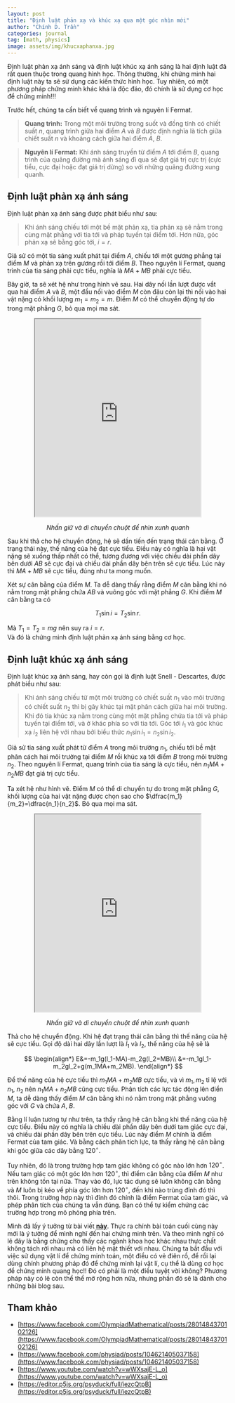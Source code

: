 ```yaml
---
layout: post
title: "Định luật phản xạ và khúc xạ qua một góc nhìn mới"
author: "Chính D. Trần"
categories: journal
tag: [math, physics]
image: assets/img/khucxaphanxa.jpg
---
```


Định luật phản xạ ánh sáng và định luật khúc xạ ánh sáng là hai định luật đã rất quen thuộc trong quang hình học. Thông thường, khi chứng minh hai định luật này ta sẽ sử dụng các kiến thức hình học. Tuy nhiên, có một phương pháp chứng minh khác khá là độc đáo, đó chính là sử dụng cơ học để chứng minh!!!

Trước hết, chúng ta cần biết về quang trình và nguyên lí Fermat.

> **Quang trình:** Trong một môi trường trong suốt và đồng tính có chiết suất $n$, quang trình giữa hai điểm $A$ và $B$ được định nghĩa là tích giữa chiết suất $n$ và khoảng cách giữa hai điểm $A$, $B$.

> **Nguyên lí Fermat:** Khi ánh sáng truyền từ điểm $A$ tới điểm $B$, quang trình của quãng đường mà ánh sáng đi qua sẽ đạt giá trị cực trị (cực tiểu, cực đại hoặc đạt giá trị dừng) so với những quãng đường xung quanh.

## Định luật phản xạ ánh sáng

Định luật phản xạ ánh sáng được phát biểu như sau:

> Khi ánh sáng chiếu tới một bề mặt phản xạ, tia phản xạ sẽ nằm trong cùng mặt phẳng với tia tới và pháp tuyến tại điểm tới. Hơn nữa, góc phản xạ sẽ bằng góc tới, $i=r$.

Giả sử có một tia sáng xuất phát tại điểm $A$, chiếu tới một gương phẳng tại điểm $M$ và phản xạ trên gương rồi tới điểm $B$. Theo nguyên lí Fermat, quang trình của tia sáng phải cực tiểu, nghĩa là $MA+MB$ phải cực tiểu.

Bây giờ, ta sẽ xét hệ như trong hình vẽ sau. Hai dây nối lần lượt được vắt qua hai điểm $A$ và $B$, một đầu nối vào điểm $M$ còn đâu còn lại thì nối vào hai vật nặng có khối lượng $m_1=m_2=m$. Điểm $M$ có thể chuyển động tự do trong mặt phẳng $G$, bỏ qua mọi ma sát.

<center>
<iframe src="https://openprocessing.org/sketch/1467019/embed/" width="75%" height="450"></iframe>
<p><em>Nhấn giữ và di chuyển chuột để nhìn xunh quanh</em></p>
</center>

Sau khi thả cho hệ chuyển động, hệ sẽ dần tiến đến trạng thái cân bằng. Ở trạng thái này, thế năng của hệ đạt cực tiểu. Điều này có nghĩa là hai vật nặng sẽ xuống thấp nhất có thể, tương đương với việc chiều dài phần dây bên dưới $AB$ sẽ cực đại và chiều dài phần dây bên trên sẽ cực tiểu. Lúc này thì $MA+MB$ sẽ cực tiểu, đúng như ta mong muốn.

<center>
<script type="text/tikz">
    

\tikzset{every picture/.style={line width=0.75pt}} %set default line width to 0.75pt        

\begin{tikzpicture}[x=0.75pt,y=0.75pt,yscale=-1,xscale=1]
%uncomment if require: \path (0,500); %set diagram left start at 0, and has height of 500

%Straight Lines [id:da9113020489637684] 
\draw    (225.4,270.41) -- (510.13,270.41) ;
%Shape: Ellipse [id:dp3392702706151973] 
\draw  [fill={rgb, 255:red, 0; green, 0; blue, 0 }  ,fill opacity=1 ] (363.41,270.02) .. controls (363.41,266.82) and (366.01,264.23) .. (369.21,264.23) .. controls (372.4,264.23) and (375,266.82) .. (375,270.02) .. controls (375,273.22) and (372.4,275.81) .. (369.21,275.81) .. controls (366.01,275.81) and (363.41,273.22) .. (363.41,270.02) -- cycle ;
%Shape: Ellipse [id:dp8286278282885116] 
\draw  [fill={rgb, 255:red, 0; green, 0; blue, 0 }  ,fill opacity=1 ] (222.1,163.46) .. controls (222.1,160.26) and (224.69,157.67) .. (227.89,157.67) .. controls (231.09,157.67) and (233.68,160.26) .. (233.68,163.46) .. controls (233.68,166.66) and (231.09,169.25) .. (227.89,169.25) .. controls (224.69,169.25) and (222.1,166.66) .. (222.1,163.46) -- cycle ;
%Shape: Ellipse [id:dp04922743192991841] 
\draw  [fill={rgb, 255:red, 0; green, 0; blue, 0 }  ,fill opacity=1 ] (458.4,129.48) .. controls (458.4,126.28) and (460.99,123.69) .. (464.19,123.69) .. controls (467.39,123.69) and (469.98,126.28) .. (469.98,129.48) .. controls (469.98,132.68) and (467.39,135.27) .. (464.19,135.27) .. controls (460.99,135.27) and (458.4,132.68) .. (458.4,129.48) -- cycle ;
%Straight Lines [id:da30985383230321517] 
\draw    (227.89,163.46) -- (369.21,270.02) ;
%Straight Lines [id:da961743527018762] 
\draw    (464.19,129.48) -- (369.21,270.02) ;
%Straight Lines [id:da7326945722218143] 
\draw  [dash pattern={on 4.5pt off 4.5pt}]  (369.21,169.38) -- (369.21,270.02) ;
%Straight Lines [id:da4481609532364128] 
\draw    (369.21,270.02) -- (283.65,205.4) ;
\draw [shift={(282.05,204.2)}, rotate = 37.06] [color={rgb, 255:red, 0; green, 0; blue, 0 }  ][line width=0.75]    (10.93,-4.9) .. controls (6.95,-2.3) and (3.31,-0.67) .. (0,0) .. controls (3.31,0.67) and (6.95,2.3) .. (10.93,4.9)   ;
%Straight Lines [id:da15300882968619978] 
\draw    (369.21,270.02) -- (420.73,193.6) ;
\draw [shift={(421.84,191.94)}, rotate = 123.99] [color={rgb, 255:red, 0; green, 0; blue, 0 }  ][line width=0.75]    (10.93,-4.9) .. controls (6.95,-2.3) and (3.31,-0.67) .. (0,0) .. controls (3.31,0.67) and (6.95,2.3) .. (10.93,4.9)   ;

% Text Node
\draw (353.5,283.6) node [anchor=north west][inner sep=0.75pt]  [font=\Large]  {$M$};
% Text Node
\draw (216.62,126.52) node [anchor=north west][inner sep=0.75pt]  [font=\Large]  {$A$};
% Text Node
\draw (456.14,92.46) node [anchor=north west][inner sep=0.75pt]  [font=\Large]  {$B$};
% Text Node
\draw (347.37,220.76) node [anchor=north west][inner sep=0.75pt]  [font=\Large]  {$i$};
% Text Node
\draw (377.22,215.49) node [anchor=north west][inner sep=0.75pt]  [font=\Large]  {$r$};
% Text Node
\draw (280.62,168.52) node [anchor=north west][inner sep=0.75pt]  [font=\Large]  {$\vec T_{1}$};
% Text Node
\draw (395.72,153.88) node [anchor=north west][inner sep=0.75pt]  [font=\Large]  {$\vec T_{2}$};


\end{tikzpicture}

</script>
</center>

Xét sự cân bằng của điểm $M$. Ta dễ dàng thấy rằng điểm $M$ cân bằng khi nó nằm trong mặt phẳng chứa $AB$ và vuông góc với mặt phẳng $G$. Khi điểm $M$ cân bằng ta có

$$
    T_1\sin i=T_2\sin r.
$$

Mà $T_1=T_2=mg$ nên suy ra $i=r$.  
Và đó là chứng minh định luật phản xạ ánh sáng bằng cơ học.

## Định luật khúc xạ ánh sáng

Định luật khúc xạ ánh sáng, hay còn gọi là định luật Snell - Descartes, được phát biểu như sau:

> Khi ánh sáng chiếu từ một môi trường có chiết suất $n_1$ vào môi trường có chiết suất $n_2$ thì bị gãy khúc tại mặt phân cách giữa hai môi trường. Khi đó tia khúc xạ nằm trong cùng một mặt phẳng chứa tia tới và pháp tuyến tại điểm tới, và ở khác phía so với tia tới. Góc tới $i_1$ và góc khúc xạ $i_2$ liên hệ với nhau bởi biểu thức $n_1\sin i_1=n_2 \sin i_2$.

Giả sử tia sáng xuất phát từ điểm $A$ trong môi trường $n_1$, chiếu tới bề mặt phân cách hai môi trường tại điểm $M$ rồi khúc xạ tới điểm $B$ trong môi trường $n_2$. Theo nguyên lí Fermat, quang trình của tia sáng là cực tiểu, nên $n_1MA+n_2MB$ đạt giá trị cực tiểu.

Ta xét hệ như hình vẽ. Điểm $M$ có thể di chuyển tự do trong mặt phẳng $G$, khối lượng của hai vật nặng được chọn sao cho $\dfrac{m_1}{m_2}=\dfrac{n_1}{n_2}$. Bỏ qua mọi ma sát.

<center>
<iframe src="https://openprocessing.org/sketch/1464776/embed/" width="75%" height="450"></iframe>
<p><em>Nhấn giữ và di chuyển chuột để nhìn xunh quanh</em></p>
</center>

Thả cho hệ chuyển động. Khi hệ đạt trạng thái cân bằng thì thế năng của hệ sẽ cực tiểu. Gọi độ dài hai dây lần lượt là $l_1$ và $l_2$, thế năng của hệ sẽ là

$$
\begin{align*}
    E&=-m_1g(l_1-MA)-m_2g(l_2=MB)\\
    &=-m_1gl_1-m_2gl_2+g(m_1MA+m_2MB).
\end{align*}
$$

Để thế năng của hệ cực tiểu thì $m_1MA+m_2MB$ cực tiểu, và vì $m_1, m_2$ tỉ lệ với $n_1$, $n_2$ nên $n_1MA+n_2MB$ cũng cực tiểu. Phân tích các lực tác động lên điển $M$, ta dễ dàng thấy điểm $M$ cân bằng khi nó nằm trong mặt phẳng vuông góc với $G$ và chứa $A$, $B$. 

<center>
    <script type="text/tikz">
        

\tikzset{every picture/.style={line width=0.75pt}} %set default line width to 0.75pt        

\begin{tikzpicture}[x=0.75pt,y=0.75pt,yscale=-1,xscale=1]
%uncomment if require: \path (0,300); %set diagram left start at 0, and has height of 300

%Straight Lines [id:da01705092840319078] 
\draw    (150,130.89) -- (410.69,130.89) ;
%Shape: Ellipse [id:dp8782867643417362] 
\draw  [fill={rgb, 255:red, 0; green, 0; blue, 0 }  ,fill opacity=1 ] (348.64,263.97) .. controls (348.64,261.68) and (350.49,259.82) .. (352.79,259.82) .. controls (355.08,259.82) and (356.94,261.68) .. (356.94,263.97) .. controls (356.94,266.27) and (355.08,268.13) .. (352.79,268.13) .. controls (350.49,268.13) and (348.64,266.27) .. (348.64,263.97) -- cycle ;
%Shape: Ellipse [id:dp8284520329671505] 
\draw  [fill={rgb, 255:red, 0; green, 0; blue, 0 }  ,fill opacity=1 ] (169.88,48.98) .. controls (169.88,46.69) and (171.74,44.83) .. (174.03,44.83) .. controls (176.32,44.83) and (178.18,46.69) .. (178.18,48.98) .. controls (178.18,51.28) and (176.32,53.14) .. (174.03,53.14) .. controls (171.74,53.14) and (169.88,51.28) .. (169.88,48.98) -- cycle ;
%Shape: Ellipse [id:dp28953062941337615] 
\draw  [fill={rgb, 255:red, 0; green, 0; blue, 0 }  ,fill opacity=1 ] (286.13,130.51) .. controls (286.13,128.22) and (287.99,126.36) .. (290.28,126.36) .. controls (292.58,126.36) and (294.43,128.22) .. (294.43,130.51) .. controls (294.43,132.8) and (292.58,134.66) .. (290.28,134.66) .. controls (287.99,134.66) and (286.13,132.8) .. (286.13,130.51) -- cycle ;
%Straight Lines [id:da2943535926396412] 
\draw    (174.03,48.98) -- (290.28,130.51) ;
%Straight Lines [id:da3199188459489475] 
\draw    (290.28,130.51) -- (352.79,263.97) ;
%Straight Lines [id:da3700447351235234] 
\draw  [dash pattern={on 4.5pt off 4.5pt}]  (290.28,65.08) -- (290.28,195.95) ;
%Straight Lines [id:da25046753195703797] 
\draw    (290.28,130.51) -- (216.88,78.97) ;
\draw [shift={(215.24,77.82)}, rotate = 35.08] [color={rgb, 255:red, 0; green, 0; blue, 0 }  ][line width=0.75]    (10.93,-3.29) .. controls (6.95,-1.4) and (3.31,-0.3) .. (0,0) .. controls (3.31,0.3) and (6.95,1.4) .. (10.93,3.29)   ;
%Straight Lines [id:da20199418990035234] 
\draw    (290.28,130.51) -- (326.9,208.59) ;
\draw [shift={(327.75,210.4)}, rotate = 244.87] [color={rgb, 255:red, 0; green, 0; blue, 0 }  ][line width=0.75]    (10.93,-3.29) .. controls (6.95,-1.4) and (3.31,-0.3) .. (0,0) .. controls (3.31,0.3) and (6.95,1.4) .. (10.93,3.29)   ;

% Text Node
\draw (274.94,89.08) node [anchor=north west][inner sep=0.75pt]  [font=\Large]  {$i$};
% Text Node
\draw (293.49,165.66) node [anchor=north west][inner sep=0.75pt]  [font=\Large]  {$r$};
% Text Node
\draw (165.01,19.43) node [anchor=north west][inner sep=0.75pt]  [font=\Large]  {$A$};
% Text Node
\draw (344.81,270.48) node [anchor=north west][inner sep=0.75pt]  [font=\Large]  {$B$};
% Text Node
\draw (304.46,104.06) node [anchor=north west][inner sep=0.75pt]  [font=\Large]  {$M$};
% Text Node
\draw (218.98,44.02) node [anchor=north west][inner sep=0.75pt]  [font=\Large]  {$\vec{T_{1}}$};
% Text Node
\draw (337.12,183.2) node [anchor=north west][inner sep=0.75pt]  [font=\Large]  {$\vec{T_{2}}$};


\end{tikzpicture}

    </script>
</center>

Ta cũng có

$$
\begin{align*}
    T_1\sin i_1=T_2\sin i_2\Leftrightarrow m_1\sin i_1=m_2\sin i_2.
\end{align*}
$$

Và vì $\dfrac{m_1}{m_2}=\dfrac{n_1}{n_2}$ nên suy ra $n_1\sin i_1=n_2\sin i_2$.

Và đó là chứng minh định luật khúc xạ ánh sáng bằng cơ học.

> **Một vài nhận xét riêng:** Thiết nghĩ, đây là một cái nhìn mới, độc đáo về một vấn đề vốn đã quen thuộc. Việc sử dụng kiến thức của một lĩnh vực để giải quyết một vấn đề trong một lĩnh vực khác cùng là điều thường gặp không chỉ trong vật lí mà còn cả trong các ngành khoa học khác. Có lẽ phương pháp này còn có thể mở rộng áp dụng cho nhiều bài toán khác.

## Một bài toán khác

Điểm Fermat của một tam giác $ABC$ là điểm mà tổng khoảng cách từ điểm đó tới ba đỉnh của tam giác là nhỏ nhất.

<center>
<iframe src="https://openprocessing.org/sketch/1464898/embed/" width="75%" height="450"></iframe>
<p><em>Nhấn giữ chuột để di chuyển các đỉnh của tam giác<br> Điểm $M$ sẽ dần bị kéo về điểm Fermat của tam giác</em></p>
</center>

Ta có thể áp dụng phương pháp tương tự như ta đã làm ở các phần trên để tìm điểm Fermat của tam giác. Ta tưởng tượng đặt tam giác trong mặt phẳng nằm ngang, có ba sợi dây vắt qua ba đỉnh của tam giác, một đầu buộc lại với nhau tại điểm $M$, đầu còn lại có treo vật nặng $m$.

<center>
<script type="text/tikz">
    

\tikzset{every picture/.style={line width=0.75pt}} %set default line width to 0.75pt        

\begin{tikzpicture}[x=0.75pt,y=0.75pt,yscale=-1,xscale=1]
%uncomment if require: \path (0,343); %set diagram left start at 0, and has height of 343

%Shape: Right Triangle [id:dp7365622946674273] 
\draw   (220.99,45.18) -- (512.07,157.29) -- (245.43,157.29) -- cycle ;
%Shape: Ellipse [id:dp5385148393160983] 
\draw  [fill={rgb, 255:red, 0; green, 0; blue, 0 }  ,fill opacity=1 ] (276.25,105.06) .. controls (276.25,102.24) and (278.11,99.94) .. (280.42,99.94) .. controls (282.72,99.94) and (284.59,102.24) .. (284.59,105.06) .. controls (284.59,107.89) and (282.72,110.18) .. (280.42,110.18) .. controls (278.11,110.18) and (276.25,107.89) .. (276.25,105.06) -- cycle ;
%Shape: Ellipse [id:dp38346859927173527] 
\draw  [fill={rgb, 255:red, 0; green, 0; blue, 0 }  ,fill opacity=1 ] (507.9,157.29) .. controls (507.9,154.47) and (509.77,152.17) .. (512.07,152.17) .. controls (514.38,152.17) and (516.24,154.47) .. (516.24,157.29) .. controls (516.24,160.12) and (514.38,162.42) .. (512.07,162.42) .. controls (509.77,162.42) and (507.9,160.12) .. (507.9,157.29) -- cycle ;
%Shape: Ellipse [id:dp17189086525418018] 
\draw  [fill={rgb, 255:red, 0; green, 0; blue, 0 }  ,fill opacity=1 ] (216.82,45.18) .. controls (216.82,42.35) and (218.69,40.06) .. (220.99,40.06) .. controls (223.29,40.06) and (225.16,42.35) .. (225.16,45.18) .. controls (225.16,48.01) and (223.29,50.3) .. (220.99,50.3) .. controls (218.69,50.3) and (216.82,48.01) .. (216.82,45.18) -- cycle ;
%Shape: Ellipse [id:dp5998650341336949] 
\draw  [fill={rgb, 255:red, 0; green, 0; blue, 0 }  ,fill opacity=1 ] (241.28,157.29) .. controls (241.28,154.47) and (243.15,152.17) .. (245.45,152.17) .. controls (247.75,152.17) and (249.62,154.47) .. (249.62,157.29) .. controls (249.62,160.12) and (247.75,162.42) .. (245.45,162.42) .. controls (243.15,162.42) and (241.28,160.12) .. (241.28,157.29) -- cycle ;
%Straight Lines [id:da7247548411815863] 
\draw    (280.42,105.06) -- (245.45,157.29) ;
%Straight Lines [id:da8431075707789968] 
\draw    (220.99,45.18) -- (280.42,105.06) ;
%Straight Lines [id:da03208815101636109] 
\draw    (280.42,105.06) -- (512.07,157.29) ;
%Straight Lines [id:da9194693180750544] 
\draw    (245.45,157.29) -- (245.45,292.84) ;
%Straight Lines [id:da49082291788508736] 
\draw    (512.07,157.29) -- (512.07,241.74) ;
%Straight Lines [id:da27580906950260964] 
\draw    (220.99,45.18) -- (220.99,167.36) ;
%Shape: Can [id:dp5129928060879676] 
\draw   (233.2,167.15) -- (233.2,185.67) .. controls (233.2,187.7) and (227.72,189.35) .. (220.96,189.35) .. controls (214.19,189.35) and (208.71,187.7) .. (208.71,185.67) -- (208.71,167.15) .. controls (208.71,165.12) and (214.19,163.48) .. (220.96,163.48) .. controls (227.72,163.48) and (233.2,165.12) .. (233.2,167.15) .. controls (233.2,169.18) and (227.72,170.82) .. (220.96,170.82) .. controls (214.19,170.82) and (208.71,169.18) .. (208.71,167.15) ;
%Shape: Can [id:dp5454755627063161] 
\draw   (257.96,291.99) -- (257.96,310.51) .. controls (257.96,312.54) and (252.48,314.18) .. (245.71,314.18) .. controls (238.95,314.18) and (233.47,312.54) .. (233.47,310.51) -- (233.47,291.99) .. controls (233.47,289.96) and (238.95,288.31) .. (245.71,288.31) .. controls (252.48,288.31) and (257.96,289.96) .. (257.96,291.99) .. controls (257.96,294.01) and (252.48,295.66) .. (245.71,295.66) .. controls (238.95,295.66) and (233.47,294.01) .. (233.47,291.99) ;
%Shape: Can [id:dp5790283117642734] 
\draw   (524.99,241.53) -- (524.99,260.06) .. controls (524.99,262.09) and (519.51,263.73) .. (512.75,263.73) .. controls (505.98,263.73) and (500.5,262.09) .. (500.5,260.06) -- (500.5,241.53) .. controls (500.5,239.5) and (505.98,237.86) .. (512.75,237.86) .. controls (519.51,237.86) and (524.99,239.5) .. (524.99,241.53) .. controls (524.99,243.56) and (519.51,245.21) .. (512.75,245.21) .. controls (505.98,245.21) and (500.5,243.56) .. (500.5,241.53) ;

% Text Node
\draw (247.22,163.26) node [anchor=north west][inner sep=0.75pt]  [font=\Large]  {$A$};
% Text Node
\draw (518.06,163.26) node [anchor=north west][inner sep=0.75pt]  [font=\Large]  {$B$};
% Text Node
\draw (202.62,16.52) node [anchor=north west][inner sep=0.75pt]  [font=\Large]  {$C$};
% Text Node
\draw (285.93,77.28) node [anchor=north west][inner sep=0.75pt]  [font=\Large]  {$M$};
% Text Node
\draw (186.41,162.02) node [anchor=north west][inner sep=0.75pt]  [font=\Large]  {$m$};
% Text Node
\draw (209.99,284.22) node [anchor=north west][inner sep=0.75pt]  [font=\Large]  {$m$};
% Text Node
\draw (476.11,236.08) node [anchor=north west][inner sep=0.75pt]  [font=\Large]  {$m$};


\end{tikzpicture}

</script>
</center>

Bằng lí luận tương tự như trên, ta thấy rằng hệ cân bằng khi thế năng của hệ cực tiểu. Điều này có nghĩa là chiều dài phần dây bên dưới tam giác cực đại, và chiều dài phần dây bên trên cực tiểu. Lúc này điểm $M$ chính là điểm Fermat của tam giác. Và bằng cách phân tích lực, ta thấy rằng hệ cân bằng khi góc giữa các dây bằng $120^\circ$. 

Tuy nhiên, đó là trong trường hợp tam giác không có góc nào lớn hơn $120^\circ$. Nếu tam giác có một góc lớn hơn $120^\circ$, thì điểm cân bằng của điểm $M$ như trên không tồn tại nữa. Thay vào đó, lực tác dụng sẽ luôn không cân bằng và $M$ luôn bị kéo về phía góc lớn hơn $120^\circ$, đến khi nào trùng đỉnh đó thì thôi. Trong trường hợp này thì đỉnh đó chính là điểm Fermat của tam giác, và phép phân tích của chúng ta vẫn đúng. Bạn có thể tự kiểm chứng các trường hợp trong mô phỏng phía trên.

Mình đã lấy ý tưởng từ bài viết [**này**](https://www.facebook.com/OlympiadMathematical/posts/2801484370102126). Thực ra chính bài toán cuối cùng này mới là ý tưởng để mình nghĩ đến hai chứng minh trên. Và theo mình nghĩ có lẽ đây là bằng chứng cho thấy các ngành khoa học khác nhau thực chất không tách rời nhau mà có liên hệ mật thiết với nhau. Chúng ta bắt đầu với việc sử dụng vật lí để chứng minh toán, một điều có vẻ điên rồ, để rồi lại dùng chính phương pháp đó để chứng minh lại vật lí, cụ thể là dùng cơ học để chứng minh quang học!! Đó có phải  là một điều tuyệt vời không? Phương pháp này có lẽ còn thể thể mở rộng hơn nữa, nhưng phần đó sẽ là dành cho những bài blog sau.

## Tham khảo
* [https://www.facebook.com/OlympiadMathematical/posts/2801484370102126](https://www.facebook.com/OlympiadMathematical/posts/2801484370102126)
* [https://www.facebook.com/physiad/posts/104621405037158](https://www.facebook.com/physiad/posts/104621405037158)
* [https://www.youtube.com/watch?v=wWXsajE-L_o](https://www.youtube.com/watch?v=wWXsajE-L_o)
* [https://editor.p5js.org/psyduck/full/iezcQtpB](https://editor.p5js.org/psyduck/full/iezcQtpB)













 